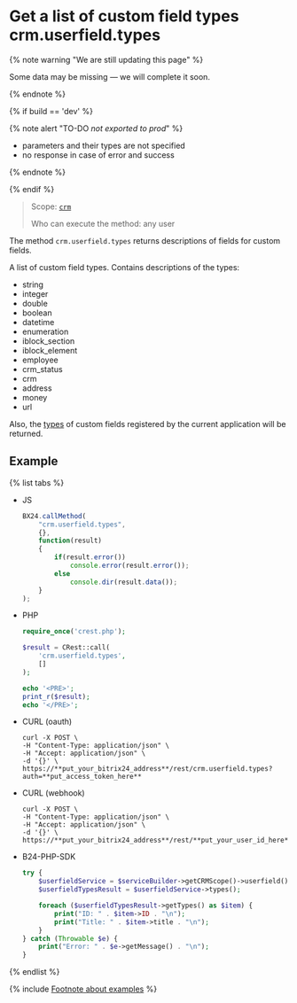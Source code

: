 # Get a list of custom field types crm.userfield.types

{% note warning "We are still updating this page" %}

Some data may be missing — we will complete it soon.

{% endnote %}

{% if build == 'dev' %}

{% note alert "TO-DO _not exported to prod_" %}

- parameters and their types are not specified
- no response in case of error and success

{% endnote %}

{% endif %}

> Scope: [`crm`](../../../scopes/permissions.md)
>
> Who can execute the method: any user

The method `crm.userfield.types` returns descriptions of fields for custom fields.

A list of custom field types. Contains descriptions of the types:

- string
- integer
- double
- boolean
- datetime
- enumeration
- iblock_section
- iblock_element
- employee
- crm_status
- crm
- address
- money
- url

Also, the [types](../user-defined-field-types/index.md) of custom fields registered by the current application will be returned.

## Example

{% list tabs %}

- JS
  
    ```js
    BX24.callMethod(
        "crm.userfield.types",
        {},
        function(result)
        {
            if(result.error())
                console.error(result.error());
            else
                console.dir(result.data());
        }
    );
    ```

- PHP
  
    ```php
    require_once('crest.php');

    $result = CRest::call(
        'crm.userfield.types',
        []
    );

    echo '<PRE>';
    print_r($result);
    echo '</PRE>';
    ```

- CURL (oauth)

    ```
    curl -X POST \
    -H "Content-Type: application/json" \
    -H "Accept: application/json" \
    -d '{}' \
    https://**put_your_bitrix24_address**/rest/crm.userfield.types?auth=**put_access_token_here**
    ```

- CURL (webhook)

    ```
    curl -X POST \
    -H "Content-Type: application/json" \
    -H "Accept: application/json" \
    -d '{}' \
    https://**put_your_bitrix24_address**/rest/**put_your_user_id_here**/**put_your_webhook_here**/crm.userfield.types
    ```

- B24-PHP-SDK

    ```php
    try {
        $userfieldService = $serviceBuilder->getCRMScope()->userfield();
        $userfieldTypesResult = $userfieldService->types();

        foreach ($userfieldTypesResult->getTypes() as $item) {
            print("ID: " . $item->ID . "\n");
            print("Title: " . $item->title . "\n");
        }
    } catch (Throwable $e) {
        print("Error: " . $e->getMessage() . "\n");
    }
    ```

{% endlist %}

{% include [Footnote about examples](../../../../_includes/examples.md) %}
